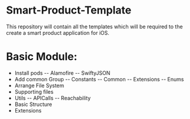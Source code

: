 # Smart-Product-Template
This repository will contain all the templates which will be required to the create a smart product application for iOS. 

# Basic Module:
- Install pods
-- Alamofire
-- SwiftyJSON
- Add common Group
-- Constants
-- Common
-- Extensions
-- Enums
- Arrange File System
- Supporting files
- Utils
-- APICalls
-- Reachability
- Basic Structure
- Extensions
